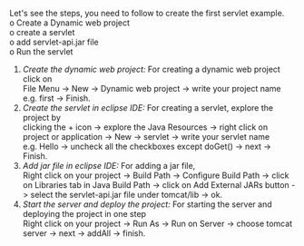 Let's see the steps, you need to follow to create the first servlet example.<br>
o	Create a Dynamic web project<br>
o	create a servlet<br>
o	add servlet-api.jar file<br>
o	Run the servlet<br>
1) *Create the dynamic web project:*
For creating a dynamic web project 
click on <br> File Menu -> New -> Dynamic web project -> write your project name e.g. first -> Finish.
2) *Create the servlet in eclipse IDE:*
For creating a servlet, explore the project by <br>
clicking the + icon -> explore the Java Resources -> right click on project or application -> New -> servlet -> write your servlet name<br>
e.g. Hello -> uncheck all the checkboxes except doGet() -> next -> Finish.
4) *Add jar file in eclipse IDE:*
For adding a jar file,<br>
Right click on your project -> Build Path -> Configure Build Path
 -> click on Libraries tab in Java Build Path -> click on Add External JARs button
 -> select the servlet-api.jar file under tomcat/lib -> ok.
5) *Start the server and deploy the project:*
For starting the server and deploying the project in one step<br>
Right click on your project -> Run As -> Run on Server -> choose tomcat server -> next -> addAll -> finish.
